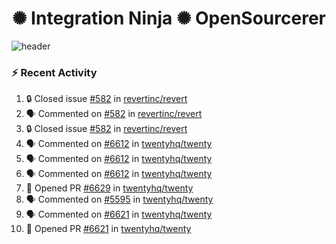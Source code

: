  
<h1 align="center">✺ Integration Ninja ✺ OpenSourcerer</h1>

![header](https://github.com/Nabhag8848/Nabhag8848/assets/65061890/3ecbdaa2-ea2a-4413-a40a-87945f5fb05a)

### :zap: Recent Activity

<!--START_SECTION:activity-->
1. 🔒 Closed issue [#582](https://github.com/revertinc/revert/issues/582) in [revertinc/revert](https://github.com/revertinc/revert)
2. 🗣 Commented on [#582](https://github.com/revertinc/revert/issues/582#issuecomment-2295791039) in [revertinc/revert](https://github.com/revertinc/revert)
3. 🔒 Closed issue [#582](https://github.com/revertinc/revert/issues/582) in [revertinc/revert](https://github.com/revertinc/revert)
4. 🗣 Commented on [#6612](https://github.com/twentyhq/twenty/issues/6612#issuecomment-2295237224) in [twentyhq/twenty](https://github.com/twentyhq/twenty)
5. 🗣 Commented on [#6612](https://github.com/twentyhq/twenty/issues/6612#issuecomment-2291124033) in [twentyhq/twenty](https://github.com/twentyhq/twenty)
6. 🗣 Commented on [#6612](https://github.com/twentyhq/twenty/issues/6612#issuecomment-2291080531) in [twentyhq/twenty](https://github.com/twentyhq/twenty)
7. 💪 Opened PR [#6629](https://github.com/twentyhq/twenty/pull/6629) in [twentyhq/twenty](https://github.com/twentyhq/twenty)
8. 🗣 Commented on [#5595](https://github.com/twentyhq/twenty/issues/5595#issuecomment-2288581490) in [twentyhq/twenty](https://github.com/twentyhq/twenty)
9. 🗣 Commented on [#6621](https://github.com/twentyhq/twenty/pull/6621#issuecomment-2288468200) in [twentyhq/twenty](https://github.com/twentyhq/twenty)
10. 💪 Opened PR [#6621](https://github.com/twentyhq/twenty/pull/6621) in [twentyhq/twenty](https://github.com/twentyhq/twenty)
<!--END_SECTION:activity-->

  



